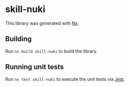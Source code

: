 # skill-nuki

This library was generated with [Nx](https://nx.dev).

## Building

Run `nx build skill-nuki` to build the library.

## Running unit tests

Run `nx test skill-nuki` to execute the unit tests via [Jest](https://jestjs.io).
